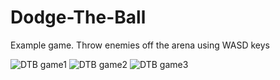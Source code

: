 # Dodge-The-Ball
Example game. Throw enemies off the arena using WASD keys

![DTB game1](https://user-images.githubusercontent.com/37274017/133924254-ba0d2abe-2a22-4fb6-b953-d50531315b51.png)
![DTB game2](https://user-images.githubusercontent.com/37274017/133924259-0102ec38-7150-4f42-88d1-f53edaf9118d.png)
![DTB game3](https://user-images.githubusercontent.com/37274017/133924260-9ac7721b-c6e7-42ca-a5d8-1b1e41915923.png)
